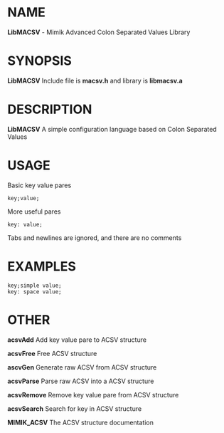 # NAME

**LibMACSV** - Mimik Advanced Colon Separated Values Library

# SYNOPSIS

**LibMACSV** Include file is **macsv.h** and library is **libmacsv.a**

# DESCRIPTION

**LibMACSV** A simple configuration language based on Colon Separated Values

# USAGE

Basic key value pares

```ACSV
key;value;
```

More useful pares

```ACSV
key: value;
```

Tabs and newlines are ignored,
and there are no comments

# EXAMPLES

```ACSV
key;simple value;
key: space value;
```

# OTHER

**acsvAdd** Add key value pare to ACSV structure

**acsvFree** Free ACSV structure

**ascvGen** Generate raw ACSV from ACSV structure

**acsvParse** Parse raw ACSV into a ACSV structure

**acsvRemove** Remove key value pare from ACSV structure

**acsvSearch** Search for key in ACSV structure

**MIMIK_ACSV** The ACSV structure documentation
